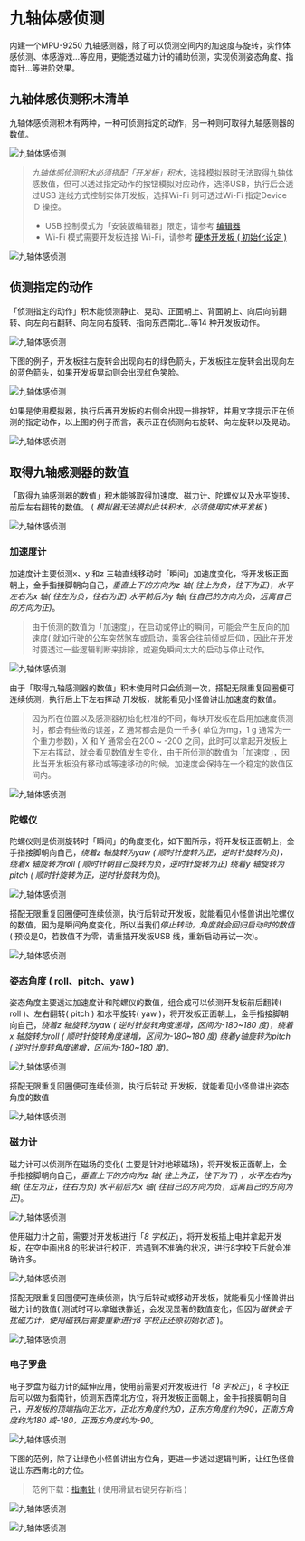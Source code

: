 # 九轴体感侦测

内建一个MPU-9250 九轴感测器，除了可以侦测空间内的加速度与旋转，实作体感侦测、体感游戏...等应用，更能透过磁力计的辅助侦测，实现侦测姿态角度、指南针...等进阶效果。

## 九轴体感侦测积木清单

九轴体感侦测积木有两种，一种可侦测指定的动作，另一种则可取得九轴感测器的数值。

![九轴体感侦测](../images/zh-tw/docs/webbit/board/mpu9250-01.jpg)

> *九轴体感侦测积木必须搭配「开发板」积木*，选择模拟器时无法取得九轴体感数值，但可以透过指定动作的按钮模拟对应动作，选择USB，执行后会透过USB 连线方式控制实体开发板，选择Wi-Fi 则可透过Wi-Fi 指定Device ID 操控。
> - USB 控制模式为「安装版编辑器」限定，请参考 [编辑器](../index.html#software)
> - Wi-Fi 模式需要开发板连接 Wi-Fi，请参考 [硬体开发板 ( 初始化设定 )](../info/setup.html)

![九轴体感侦测](../images/zh-tw/docs/webbit/board/mpu9250-02.jpg)

## 侦测指定的动作

「侦测指定的动作」积木能侦测静止、晃动、正面朝上、背面朝上、向后向前翻转、向左向右翻转、向左向右旋转、指向东西南北...等14 种开发板动作。

![九轴体感侦测](../images/zh-tw/docs/webbit/board/mpu9250-03.jpg)

下图的例子，开发板往右旋转会出现向右的绿色箭头，开发板往左旋转会出现向左的蓝色箭头，如果开发板晃动则会出现红色笑脸。

![九轴体感侦测](../images/zh-tw/docs/webbit/board/mpu9250-04.jpg)

如果是使用模拟器，执行后再开发板的右侧会出现一排按钮，并用文字提示正在侦测的指定动作，以上图的例子而言，表示正在侦测向右旋转、向左旋转以及晃动。

![九轴体感侦测](../images/zh-tw/docs/webbit/board/mpu9250-05.jpg)

## 取得九轴感测器的数值

「取得九轴感测器的数值」积木能够取得加速度、磁力计、陀螺仪以及水平旋转、前后左右翻转的数值。 ( *模拟器无法模拟此块积木，必须使用实体开发板* )

![九轴体感侦测](../images/zh-tw/docs/webbit/board/mpu9250-06.jpg)

### 加速度计

加速度计主要侦测x、y 和z 三轴直线移动时「瞬间」加速度变化，将开发板正面朝上，金手指接脚朝向自己，*垂直上下的方向为z 轴( 往上为负，往下为正)，水平左右为x 轴( 往左为负，往右为正) 水平前后为y 轴( 往自己的方向为负，远离自己的方向为正)*。

> 由于侦测的数值为「加速度」，在启动或停止的瞬间，可能会产生反向的加速度( 就如行驶的公车突然煞车或启动，乘客会往前倾或后仰)，因此在开发时要透过一些逻辑判断来排除，或避免瞬间太大的启动与停止动作。

![九轴体感侦测](../images/zh-tw/docs/webbit/board/mpu9250-07.jpg)

由于「取得九轴感测器的数值」积木使用时只会侦测一次，搭配无限重复回圈便可连续侦测，执行后上下左右挥动 开发板，就能看见小怪兽讲出加速度的数值。

> 因为所在位置以及感测器初始化校准的不同，每块开发板在启用加速度侦测时，都会有些微的误差，Z 通常都会是负一千多( 单位为mg，1 g 通常为一个重力参数)，X 和 Y 通常会在200 ~ -200 之间，此时可以拿起开发板上下左右挥动，就会看见数值发生变化，由于所侦测的数值为「加速度」，因此当开发板没有移动或等速移动的时候，加速度会保持在一个稳定的数值区间内。

![九轴体感侦测](../images/zh-tw/docs/webbit/board/mpu9250-08.gif)

### 陀螺仪

陀螺仪则是侦测旋转时「瞬间」的角度变化，如下图所示，将开发板正面朝上，金手指接脚朝向自己，*绕着z 轴旋转为yaw ( 顺时针旋转为正，逆时针旋转为负)，绕着x 轴旋转为roll ( 顺时针朝自己旋转为负，逆时针旋转为正) 绕着y 轴旋转为pitch ( 顺时针旋转为正，逆时针旋转为负)*。

![九轴体感侦测](../images/zh-tw/docs/webbit/board/mpu9250-09.jpg)

搭配无限重复回圈便可连续侦测，执行后转动开发板，就能看见小怪兽讲出陀螺仪的数值，因为是瞬间角度变化，所以当我们*停止转动，角度就会回归启动时的数值* ( 预设是0，若数值不为零，请重插开发板USB 线，重新启动再试一次)。

![九轴体感侦测](../images/zh-tw/docs/webbit/board/mpu9250-10.gif)

### 姿态角度 ( roll、pitch、yaw )

姿态角度主要透过加速度计和陀螺仪的数值，组合成可以侦测开发板前后翻转( roll )、左右翻转( pitch ) 和水平旋转( yaw )，将开发板正面朝上，金手指接脚朝向自己，*绕着z 轴旋转为yaw ( 逆时针旋转角度递增，区间为-180~180 度)，绕着x 轴旋转为roll ( 顺时针旋转角度递增，区间为-180~180 度) 绕着y轴旋转为pitch ( 逆时针旋转角度递增，区间为-180~180 度)*。

![九轴体感侦测](../images/zh-tw/docs/webbit/board/mpu9250-17.jpg)

搭配无限重复回圈便可连续侦测，执行后转动 开发板，就能看见小怪兽讲出姿态角度的数值

![九轴体感侦测](../images/zh-tw/docs/webbit/board/mpu9250-18.gif)

### 磁力计

磁力计可以侦测所在磁场的变化( 主要是针对地球磁场)，将开发板正面朝上，金手指接脚朝向自己，*垂直上下的方向为z 轴( 往上为正，往下为下) ，水平左右为y 轴( 往左为正，往右为负) 水平前后为x 轴( 往自己的方向为负，远离自己的方向为正)*。

![九轴体感侦测](../images/zh-tw/docs/webbit/board/mpu9250-11.jpg)

使用磁力计之前，需要对开发板进行「*8 字校正*」，将开发板插上电并拿起开发板，在空中画出8 的形状进行校正，若遇到不准确的状况，进行8字校正后就会准确许多。

![九轴体感侦测](../images/zh-tw/docs/webbit/board/mpu9250-12.jpg)

搭配无限重复回圈便可连续侦测，执行后转动或移动开发板，就能看见小怪兽讲出磁力计的数值( 测试时可以拿磁铁靠近，会发现显著的数值变化，但因为*磁铁会干扰磁力计，使用磁铁后需要重新进行8 字校正还原初始状态* )。

![九轴体感侦测](../images/zh-tw/docs/webbit/board/mpu9250-13.gif)

### 电子罗盘

电子罗盘为磁力计的延伸应用，使用前需要对开发板进行「*8 字校正*」，8 字校正后可以做为指南针，侦测东西南北方位，将开发板正面朝上，金手指接脚朝向自己，*开发板的顶端指向正北方，正北方角度约为0，正东方角度约为90，正南方角度约为180 或-180，正西方角度约为-90*。

![九轴体感侦测](../images/zh-tw/docs/webbit/board/mpu9250-14.jpg)

下图的范例，除了让绿色小怪兽讲出方位角，更进一步透过逻辑判断，让红色怪兽说出东西南北的方位。

> 范例下载：[指南针](../images/zh-tw/docs/webbit/board/mpu9250-sample-01.json#_blank) ( 使用滑鼠右键另存新档 )

![九轴体感侦测](../images/zh-tw/docs/webbit/board/mpu9250-16.gif)

![九轴体感侦测](../images/zh-tw/docs/webbit/board/mpu9250-15.jpg)